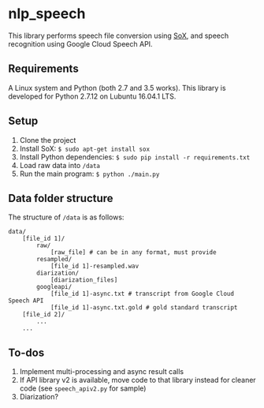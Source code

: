# nlp_speech
This library performs speech file conversion using [SoX](http://sox.sourceforge.net), and speech recognition using Google Cloud Speech API.

## Requirements

A Linux system and Python (both 2.7 and 3.5 works). This library is developed for Python 2.7.12 on Lubuntu 16.04.1 LTS.

## Setup

1. Clone the project
1. Install SoX: `$ sudo apt-get install sox`
1. Install Python dependencies: `$ sudo pip install -r requirements.txt`
1. Load raw data into `/data`
1. Run the main program: `$ python ./main.py`

## Data folder structure

The structure of `/data` is as follows:

```
data/
    [file_id 1]/
        raw/
            [raw_file] # can be in any format, must provide
        resampled/
            [file_id 1]-resampled.wav
        diarization/
            [diarization_files]
        googleapi/
            [file_id 1]-async.txt # transcript from Google Cloud Speech API
            [file_id 1]-async.txt.gold # gold standard transcript
    [file_id 2]/
        ...
    ...
```

## To-dos

1. Implement multi-processing and async result calls
1. If API library v2 is available, move code to that library instead for cleaner code (see `speech_apiv2.py` for sample)
1. Diarization?
